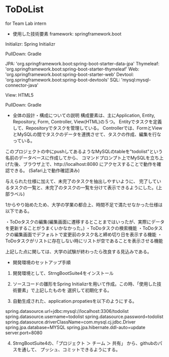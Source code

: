 # ToDoList
for Team Lab intern

- 使用した技術要素
framework:  springframework.boot

Initializr: Spring Initializr

PullDown:   Gradle

JPA:        'org.springframework.boot:spring-boot-starter-data-jpa'
Thymeleaf:	'org.springframework.boot:spring-boot-starter-thymeleaf'
Web:        'org.springframework.boot:spring-boot-starter-web'
Devtool:    'org.springframework.boot:spring-boot-devtools'
SQL:        'mysql:mysql-connector-java'

View:       HTML5

PullDown:   Gradle


- 全体の設計・構成についての説明
構成要素は、主にApplication, Entity, Repository, Form, Controller, View(HTML)の５つ。
Entityでタスクを定義して、Repositoryでタスクを管理している。
Controllerでは、FormとViewとMySQLの間でタスクのデータを連携させて、タスクの作成、編集を行なっている。

このプロジェクトの中にpushしてあるようなMySQLのtableを"todolist"という名前のデータベースに作成してから、
コマンドプロンプト上でMySQLを立ち上げた後、ブラウザ上で、http://localhost:8080 にアクセスすることで動作を確認できる。
(Safari上で動作確認済み)

与えられた仕様に加えて、未完了のタスクを抽出しやすいように、
完了しているタスクの一覧と、未完了のタスクの一覧を分けて表示できるようにした。(上部ラベル)

1からやり始めたため、大学の学業の都合上、時間不足で満たせなかった仕様は以下である。

・ToDoタスクの編集(編集画面に遷移するとことまではいったが、実際にデータを更新することがうまくいかなかった。)
・ToDoタスクの検索機能
・ToDoタスクの編集画面でデフォルトで変更前のタスク名と締め切り日を表示する機能
・ToDoタスクがリストに存在しない時にリストが空であることを表示させる機能

上記した点に関しては、大学の試験が終わったら改良する見込みである。


- 開発環境のセットアップ手順
1. 開発環境として、StrngBootSuite4をインストール

2. ソースコードの雛形をSpring Initializrを用いて作成。この時、「使用した技術要素」で上記したものを
選択して初期化する。

3. 自動生成された、application.propatiesを以下のようにする。

spring.datasource.url=jdbc:mysql://localhost:3306/todolist
spring.datasource.username=todolist
spring.datasource.password=todolist
spring.datasource.driverClassName=com.mysql.cj.jdbc.Driver
spring.jpa.database=MYSQL
spring.jpa.hibernate.ddl-auto=update
server.port=8080

4. StrngBootSuite4の、「プロジェクト ＞ チーム ＞ 共有」 から、githubのパスを通して、
プッシュ、コミットできるようにする。
